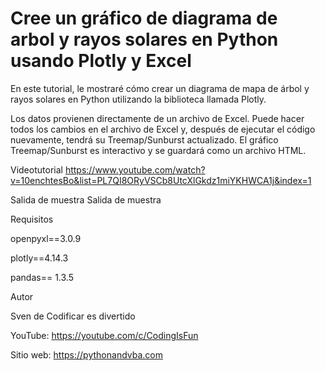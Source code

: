 # Cree un gráfico de diagrama de arbol y rayos solares en Python usando Plotly y Excel
En este tutorial, le mostraré cómo crear un diagrama de mapa de árbol y rayos solares en Python utilizando la biblioteca llamada Plotly.

Los datos provienen directamente de un archivo de Excel. Puede hacer todos los cambios en el archivo de Excel y, después de ejecutar el código nuevamente, tendrá su Treemap/Sunburst actualizado. El gráfico Treemap/Sunburst es interactivo y se guardará como un archivo HTML.

Videotutorial
https://www.youtube.com/watch?v=10enchtesBo&list=PL7QI8ORyVSCb8UtcXlGkdz1miYKHWCA1j&index=1

Salida de muestra
Salida de muestra

Requisitos

openpyxl==3.0.9

plotly==4.14.3

pandas== 1.3.5

Autor


Sven de Codificar es divertido

YouTube: https://youtube.com/c/CodingIsFun

Sitio web: https://pythonandvba.com
